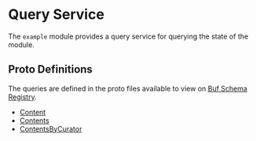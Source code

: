 # Query Service

The `example` module provides a query service for querying the state of the module.

## Proto Definitions

The queries are defined in the proto files available to view on [Buf Schema Registry](https://buf.build/chora/content).

<!-- listed alphabetically -->

- [Content](https://buf.build/chora/content/docs/main:chora.content.v1#chora.content.v1.Query.Content)
- [Contents](https://buf.build/chora/content/docs/main:chora.content.v1#chora.content.v1.Query.Contents)
- [ContentsByCurator](https://buf.build/chora/content/docs/main:chora.content.v1#chora.content.v1.Query.ContentsByCurator)
